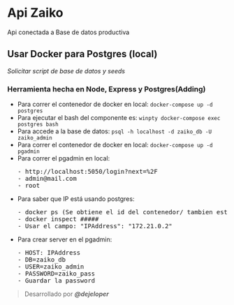 # Api Zaiko

Api conectada a Base de datos productiva

## Usar Docker para Postgres (local)

_Solicitar script de base de datos y seeds_

### Herramienta hecha en Node, Express y Postgres(Adding)

- Para correr el contenedor de docker en local:
  `docker-compose up -d postgres`
- Para ejecutar el bash del componente es:
  `winpty docker-compose exec postgres bash`
- Para accede a la base de datos:
  `psql -h localhost -d zaiko_db -U zaiko_admin`
- Para correr el contenedor de docker en local:
  `docker-compose up -d pgadmin`
- Para correr el pgadmin en local:
  <pre>
  - http://localhost:5050/login?next=%2F
  - admin@mail.com
  - root
  </pre>
- Para saber que IP está usando postgres:
  <pre>
  - docker ps (Se obtiene el id del contenedor/ tambien está en el docker desktop)
  - docker inspect #####
  - Usar el campo: "IPAddress": "172.21.0.2"
  </pre>
- Para crear server en el pgadmin:
  <pre>
  - HOST: IPAddress
  - DB=zaiko_db
  - USER=zaiko_admin
  - PASSWORD=zaiko_pass
  - Guardar la password
  </pre>

> Desarrollado por **_@dejeloper_**

